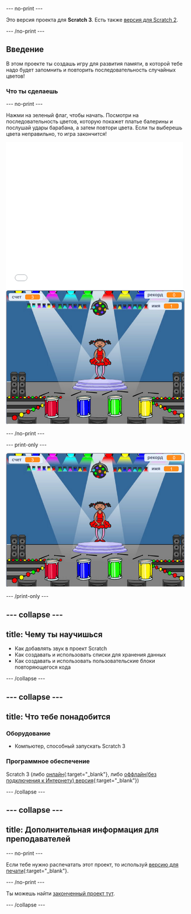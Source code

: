 --- no-print ---

Это версия проекта для **Scratch 3**. Есть также [версия для Scratch 2](https://projects.raspberrypi.org/ru-RU/projects/memory-scratch2).

--- /no-print ---

## Введение

В этом проекте ты создашь игру для развития памяти, в которой тебе надо будет запомнить и повторить последовательность случайных цветов!

### Что ты сделаешь

--- no-print ---

Нажми на зеленый флаг, чтобы начать. Посмотри на последовательность цветов, которую покажет платье балерины и послушай удары барабана, а затем повтори цвета. Если ты выберешь цвета неправильно, то игра закончится!

<div class="scratch-preview">
  <iframe allowtransparency="true" width="485" height="402" src="//scratch.mit.edu/projects/embed/417335256/?autostart=false" frameborder="0" allowfullscreen scrolling="no" mark="crwd-mark"></iframe> <img src="images/screenshot.png" />
</div>

--- /no-print ---

--- print-only ---

![скриншот законченной игры](images/screenshot.png)

--- /print-only ---

--- collapse ---
---
title: Чему ты научишься
---

+ Как добавлять звук в проект Scratch
+ Как создавать и использовать списки для хранения данных
+ Как создавать и использовать пользовательские блоки повторяющегося кода

--- /collapse ---

--- collapse ---
---
title: Что тебе понадобится
---

### Оборудование

+ Компьютер, способный запускать Scratch 3

### Программное обеспечение

Scratch 3 (либо [онлайн](https://rpf.io/scratchon){:target="_blank"}, либо [оффлайн(без подключения к Интернету) версия](https://rpf.io/scratchoff){:target="_blank"})

--- /collapse ---

--- collapse ---
---
title: Дополнительная информация для преподавателей
---

--- no-print ---

Если тебе нужно распечатать этот проект, то используй [версию для печати](https://projects.raspberrypi.org/ru-RU/projects/memory/print){:target="_blank"}.

--- /no-print ---

Ты можешь найти [законченный проект тут](http://rpf.io/p/ru-RU/memory-get).

--- /collapse ---